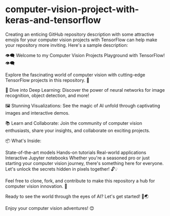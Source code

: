 # computer-vision-project-with-keras-and-tensorflow

Creating an enticing GitHub repository description with some attractive emojis for your computer vision projects with TensorFlow can help make your repository more inviting. Here's a sample description:

👁️‍🗨️ Welcome to my Computer Vision Projects Playground with TensorFlow! 👁️‍🗨️

Explore the fascinating world of computer vision with cutting-edge TensorFlow projects in this repository. 🚀

🧠 Dive into Deep Learning: Discover the power of neural networks for image recognition, object detection, and more!

🖼️ Stunning Visualizations: See the magic of AI unfold through captivating images and interactive demos.

📚 Learn and Collaborate: Join the community of computer vision enthusiasts, share your insights, and collaborate on exciting projects.

📦 What's Inside:

State-of-the-art models
Hands-on tutorials
Real-world applications
Interactive Jupyter notebooks
Whether you're a seasoned pro or just starting your computer vision journey, there's something here for everyone. Let's unlock the secrets hidden in pixels together! 🔓💡

Feel free to clone, fork, and contribute to make this repository a hub for computer vision innovation. 🌟

Ready to see the world through the eyes of AI? Let's get started! 🤖🌏

Enjoy your computer vision adventures! 😊
